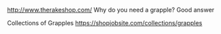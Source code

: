 http://www.therakeshop.com/
Why do you need a grapple? Good answer

Collections of Grapples
https://shopjobsite.com/collections/grapples
